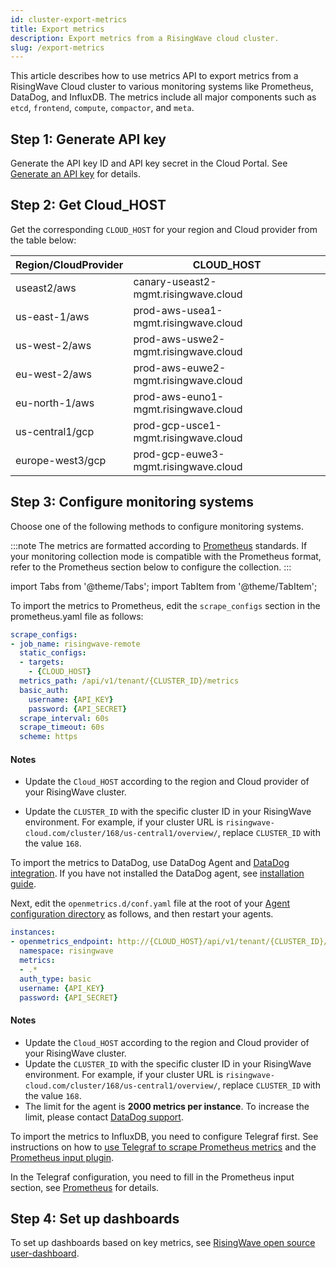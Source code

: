 ```yaml
---
id: cluster-export-metrics
title: Export metrics
description: Export metrics from a RisingWave cloud cluster.
slug: /export-metrics
---
```


This article describes how to use metrics API to export metrics from a RisingWave Cloud cluster to various monitoring systems like Prometheus, DataDog, and InfluxDB. The metrics include all major components such as `etcd`, `frontend`, `compute`, `compactor`, and `meta`.

## Step 1: Generate API key

Generate the API key ID and API key secret in the Cloud Portal. See [Generate an API key](organization-service-account.md#generate-an-api-key) for details.

## Step 2: Get Cloud_HOST

Get the corresponding `CLOUD_HOST` for your region and Cloud provider from the table below:

| Region/CloudProvider | CLOUD_HOST |
| --- | --- |
| useast2/aws | canary-useast2-mgmt.risingwave.cloud |
| us-east-1/aws | prod-aws-usea1-mgmt.risingwave.cloud |
| us-west-2/aws | prod-aws-uswe2-mgmt.risingwave.cloud |
| eu-west-2/aws | prod-aws-euwe2-mgmt.risingwave.cloud |
| eu-north-1/aws | prod-aws-euno1-mgmt.risingwave.cloud |
| us-central1/gcp | prod-gcp-usce1-mgmt.risingwave.cloud |
| europe-west3/gcp | prod-gcp-euwe3-mgmt.risingwave.cloud |

## Step 3: Configure monitoring systems

Choose one of the following methods to configure monitoring systems.

:::note
The metrics are formatted according to [Prometheus](https://prometheus.io/docs/concepts/metric_types/) standards. If your monitoring collection mode is compatible with the Prometheus format, refer to the Prometheus section below to configure the collection.
:::

import Tabs from '@theme/Tabs';
import TabItem from '@theme/TabItem';

<Tabs queryString="method">

<TabItem value="Prometheus" label="Prometheus">

To import the metrics to Prometheus, edit the `scrape_configs` section in the prometheus.yaml file as follows:

```yaml
scrape_configs:
- job_name: risingwave-remote
  static_configs:
  - targets: 
    - {CLOUD_HOST}
  metrics_path: /api/v1/tenant/{CLUSTER_ID}/metrics
  basic_auth:
    username: {API_KEY}
    password: {API_SECRET}
  scrape_interval: 60s
  scrape_timeout: 60s
  scheme: https
```

#### Notes

- Update the `Cloud_HOST` according to the region and Cloud provider of your RisingWave cluster.

- Update the `CLUSTER_ID` with the specific cluster ID in your RisingWave environment. For example, if your cluster URL is `risingwave-cloud.com/cluster/168/us-central1/overview/`, replace `CLUSTER_ID` with the value `168`.

</TabItem>

<TabItem value="DataDog" label="DataDog">

To import the metrics to DataDog, use DataDog Agent and [DataDog integration](https://app.datadoghq.com/integrations?integrationId=openmetrics). If you have not installed the DataDog agent, see [installation guide](https://app.datadoghq.com/account/settings/agent/latest?platform=overview).  

Next, edit the `openmetrics.d/conf.yaml` file at the root of your [Agent configuration directory](https://docs.datadoghq.com/agent/guide/agent-configuration-files/#agent-configuration-directory) as follows, and then restart your agents.

```yaml
instances:
- openmetrics_endpoint: http://{CLOUD_HOST}/api/v1/tenant/{CLUSTER_ID}/metrics
  namespace: risingwave
  metrics:
  - .*
  auth_type: basic
  username: {API_KEY}
  password: {API_SECRET}
```

#### Notes

- Update the `Cloud_HOST` according to the region and Cloud provider of your RisingWave cluster.
- Update the `CLUSTER_ID` with the specific cluster ID in your RisingWave environment. For example, if your cluster URL is `risingwave-cloud.com/cluster/168/us-central1/overview/`, replace `CLUSTER_ID` with the value `168`.
- The limit for the agent is **2000 metrics per instance**. To increase the limit, please contact [DataDog support](https://docs.datadoghq.com/help/).

</TabItem>

<TabItem value="InfluxDB" label="InfluxDB">

To import the metrics to InfluxDB, you need to configure Telegraf first. See instructions on how to [use Telegraf to scrape Prometheus metrics](https://docs.influxdata.com/influxdb/v2/write-data/developer-tools/scrape-prometheus-metrics/#use-telegraf) and the [Prometheus input plugin](https://github.com/influxdata/telegraf/blob/master/plugins/inputs/prometheus/README.md).

In the Telegraf configuration, you need to fill in the Prometheus input section, see [Prometheus](cluster-export-metrics.md?method=Prometheus#step-3-configure-monitoring-systems) for details.
</TabItem>

</Tabs>

## Step 4: Set up dashboards

To set up dashboards based on key metrics, see [RisingWave open source user-dashboard](https://github.com/risingwavelabs/risingwave/blob/main/grafana/risingwave-user-dashboard.dashboard.py).
